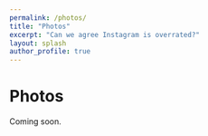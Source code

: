 ```yaml
---
permalink: /photos/
title: "Photos"
excerpt: "Can we agree Instagram is overrated?"
layout: splash
author_profile: true
---
```

# Photos
Coming soon.
